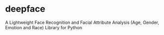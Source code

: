 # deepface
A Lightweight Face Recognition and Facial Attribute Analysis (Age, Gender, Emotion and Race) Library for Python
